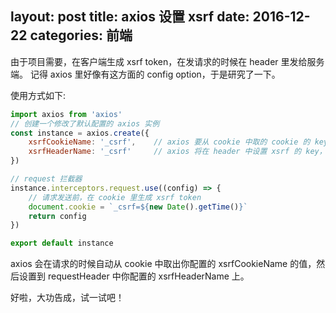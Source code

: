 layout: post
title: axios 设置 xsrf
date: 2016-12-22
categories: 前端
---

由于项目需要，在客户端生成 xsrf token，在发请求的时候在 header 里发给服务端。
记得 axios 里好像有这方面的 config option，于是研究了一下。
<!-- more -->
使用方式如下:
```js
import axios from 'axios'
// 创建一个修改了默认配置的 axios 实例
const instance = axios.create({
    xsrfCookieName: '_csrf',    // axios 要从 cookie 中取的 cookie 的 key
    xsrfHeaderName: '_csrf'     // axios 将在 header 中设置 xsrf 的 key，value 使用上面 cookie 对应的值
})

// request 拦截器
instance.interceptors.request.use((config) => {
    // 请求发送前，在 cookie 里生成 xsrf token
    document.cookie = `_csrf=${new Date().getTime()}`
    return config
})

export default instance
```

axios 会在请求的时候自动从 cookie 中取出你配置的 xsrfCookieName 的值，然后设置到 requestHeader 中你配置的 xsrfHeaderName 上。

好啦，大功告成，试一试吧！
